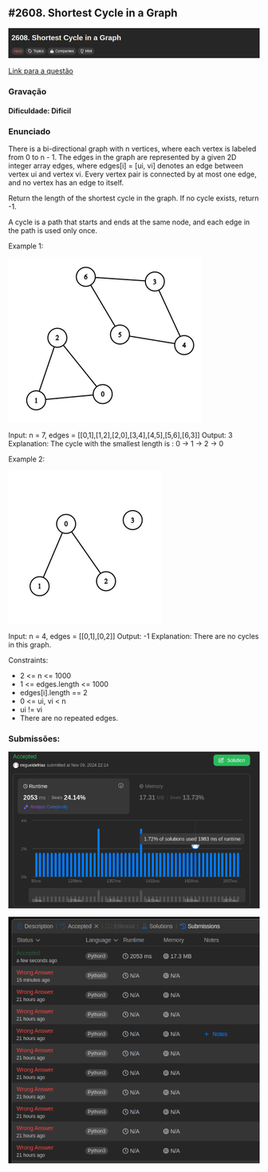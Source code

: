 ## #2608. Shortest Cycle in a Graph

![image](https://raw.githubusercontent.com/projeto-de-algoritmos-2024/Grafos1-LeetCodeProblems/refs/heads/main/images/questao3/TITLESHORTESTPATH.png?token=GHSAT0AAAAAAC2GRV64LQOUB6WXF6LQJTHQZZQBQOA)

[Link para a questão](https://leetcode.com/problems/shortest-cycle-in-a-graph/description/)

### Gravação

#### Dificuldade: Difícil

### Enunciado

There is a bi-directional graph with n vertices, where each vertex is labeled from 0 to n - 1. The edges in the graph are represented by a given 2D integer array edges, where edges[i] = [ui, vi] denotes an edge between vertex ui and vertex vi. Every vertex pair is connected by at most one edge, and no vertex has an edge to itself.

Return the length of the shortest cycle in the graph. If no cycle exists, return -1.

A cycle is a path that starts and ends at the same node, and each edge in the path is used only once.


Example 1:

![image](https://raw.githubusercontent.com/projeto-de-algoritmos-2024/Grafos1-LeetCodeProblems/refs/heads/main/images/questao3/example1.png?token=GHSAT0AAAAAAC2GRV64S23DHABKKZZRV6MMZZQBRDA)

Input: n = 7, edges = [[0,1],[1,2],[2,0],[3,4],[4,5],[5,6],[6,3]]
Output: 3
Explanation: The cycle with the smallest length is : 0 -> 1 -> 2 -> 0 
 

Example 2:

![image](https://raw.githubusercontent.com/projeto-de-algoritmos-2024/Grafos1-LeetCodeProblems/refs/heads/main/images/questao3/example2.png?token=GHSAT0AAAAAAC2GRV65XGOJQ7JBNWRX6XJIZZQBR2A)

Input: n = 4, edges = [[0,1],[0,2]]
Output: -1
Explanation: There are no cycles in this graph.


Constraints:

- 2 <= n <= 1000
- 1 <= edges.length <= 1000
- edges[i].length == 2
- 0 <= ui, vi < n
- ui != vi
- There are no repeated edges.

### Submissões: 

![image](https://raw.githubusercontent.com/projeto-de-algoritmos-2024/Grafos1-LeetCodeProblems/refs/heads/main/images/questao3/SubmissionA.png?token=GHSAT0AAAAAAC2GRV645YEK7A4RGQPTRVT6ZZQBMBA)

![image](https://raw.githubusercontent.com/projeto-de-algoritmos-2024/Grafos1-LeetCodeProblems/refs/heads/main/images/questao3/Submissions.png?token=GHSAT0AAAAAAC2GRV657TDRSSBQ77L25VNSZZQBLYQ)
